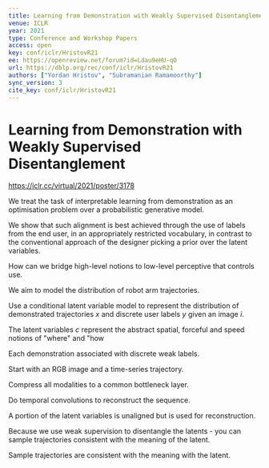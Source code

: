 ```yaml
---
title: Learning from Demonstration with Weakly Supervised Disentanglement.
venue: ICLR
year: 2021
type: Conference and Workshop Papers
access: open
key: conf/iclr/HristovR21
ee: https://openreview.net/forum?id=Ldau9eHU-qO
url: https://dblp.org/rec/conf/iclr/HristovR21
authors: ["Yordan Hristov", "Subramanian Ramamoorthy"]
sync_version: 3
cite_key: conf/iclr/HristovR21
---
```

# Learning from Demonstration with Weakly Supervised Disentanglement

https://iclr.cc/virtual/2021/poster/3178

We treat the task of interpretable learning from demonstration as an optimisation problem over a probabilistic generative model.

 We show that such alignment is best achieved through the use of labels from the end user, in an appropriately restricted vocabulary, in contrast to the conventional approach of the designer picking a prior over the latent variables.


 How can we bridge high-level notions to low-level perceptive that controls use.

 We aim to model the distribution of robot arm trajectories.

 Use a conditional latent variable model to represent the distribution of demonstrated trajectories $x$ and discrete user labels $y$ given an image $i$.

 The latent variables $c$ represent the abstract spatial, forceful and speed notions of "where" and "how

 Each demonstration associated with discrete weak labels.

 Start with an RGB image and a time-series trajectory.

 Compress all modalities to a common bottleneck layer.

 Do temporal convolutions to reconstruct the sequence.

 A portion of the latent variables is unaligned but is used for reconstruction.

Because we use weak supervision to disentangle the latents - you can sample trajectories consistent with the meaning of the latent.

Sample trajectories are consistent with the meaning with the latent.